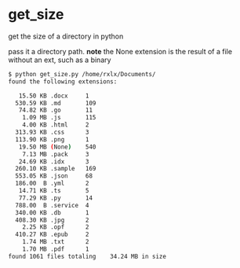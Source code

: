 # get_size
get the size of a directory in python

pass it a directory path. **note** the None extension is the result of a file without an ext, such as a binary

```bash
$ python get_size.py /home/rxlx/Documents/
found the following extensions:

   15.50 KB .docx     1
  530.59 KB .md       109
   74.82 KB .go       11
    1.09 MB .js       115
    4.00 KB .html     2
  313.93 KB .css      3
  113.90 KB .png      1
   19.50 MB (None)    540
    7.13 MB .pack     3
   24.69 KB .idx      3
  260.10 KB .sample   169
  553.05 KB .json     68
  186.00  B .yml      2
   14.71 KB .ts       5
   77.29 KB .py       14
  788.00  B .service  4
  340.00 KB .db       1
  408.30 KB .jpg      2
    2.25 KB .opf      2
  410.27 KB .epub     2
    1.74 MB .txt      2
    1.70 MB .pdf      1
found 1061 files totaling    34.24 MB in size
```

